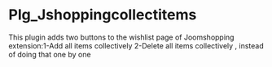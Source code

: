 # Plg_Jshoppingcollectitems
This plugin adds two buttons to the wishlist page of Joomshopping extension:1-Add all items collectively 2-Delete all items collectively , instead of doing that one by one
